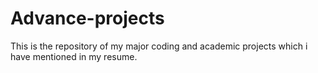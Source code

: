 # Advance-projects
This is the repository of my major coding and academic projects which i have mentioned in my resume. 

